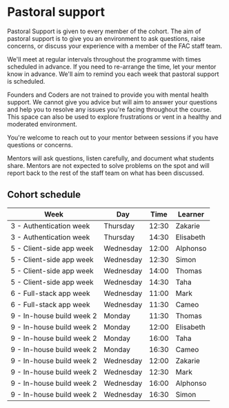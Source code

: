 # Pastoral support

Pastoral Support is given to every member of the cohort. The aim of pastoral support is to give you an environment to ask questions, raise concerns, or discuss your experience with a member of the FAC staff team.

We'll meet at regular intervals throughout the programme with times scheduled in advance. If you need to re-arrange the time, let your mentor know in advance. We'll aim to remind you each week that pastoral support is scheduled.

Founders and Coders are not trained to provide you with mental health support. We cannot give you advice but will aim to answer your questions and help you to resolve any issues you're facing throughout the course. This space can also be used to explore frustrations or vent in a healthy and moderated environment.

You're welcome to reach out to your mentor between sessions if you have questions or concerns.

Mentors will ask questions, listen carefully, and document what students share. Mentors are not expected to solve problems on the spot and will report back to the rest of the staff team on what has been discussed.

## Cohort schedule

| Week                      | Day       | Time  | Learner   |
| ------------------------- | --------- | ----- | --------- |
| 3 - Authentication week   | Thursday  | 12:30 | Zakarie   |
| 3 - Authentication week   | Thursday  | 14:30 | Elisabeth |
| 5 - Client-side app week  | Wednesday | 12:00 | Alphonso  |
| 5 - Client-side app week  | Wednesday | 12:30 | Simon      |
| 5 - Client-side app week  | Wednesday | 14:00 | Thomas    |
| 5 - Client-side app week  | Wednesday | 14:30 | Taha      |
| 6 - Full-stack app week   | Wednesday | 11:00 | Mark     |
| 6 - Full-stack app week   | Wednesday | 11:30 | Cameo     |
| 9 - In-house build week 2 | Monday    | 11:30 | Thomas      |
| 9 - In-house build week 2 | Monday    | 12:00 | Elisabeth |
| 9 - In-house build week 2 | Monday    | 16:00 | Taha      |
| 9 - In-house build week 2 | Monday    | 16:30 | Cameo  |
| 9 - In-house build week 2 | Wednesday | 12:00 | Zakarie   |
| 9 - In-house build week 2 | Wednesday | 12:30 | Mark    |
| 9 - In-house build week 2 | Wednesday | 16:00 | Alphonso     |
| 9 - In-house build week 2 | Wednesday   | 16:30 | Simon     |
